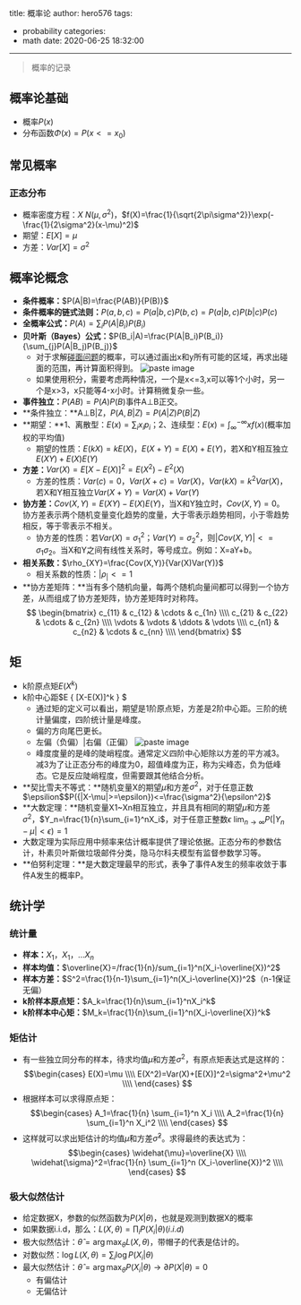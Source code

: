 title: 概率论
author: hero576
tags:
  - probability
categories:
  - math
date: 2020-06-25 18:32:00
---
> 概率的记录
<!--more-->

## 概率论基础
- 概率$P(x)$
- 分布函数$\Phi(x)=P(x<=x_0)$
## 常见概率
### 正态分布

- 概率密度方程：$X~N(\mu,\sigma^2)$，$f(X)=\frac{1}{\sqrt{2\pi\sigma^2}}\exp(-\frac{1}{2\sigma^2}(x-\mu)^2)$
- 期望：$E[X]=\mu$
- 方差：$Var[X]=\sigma^2$

## 概率论概念
- **条件概率：**$P(A|B)=\frac{P(AB)}{P(B)}$  
- **条件概率的链式法则：**$P(a,b,c)=P(a|b,c)P(b,c)=P(a|b,c)P(b|c)P(c)$  
- **全概率公式：**$P(A)=\sum_{i} P(A|B_i)P(B_i)$  
- **贝叶斯（Bayes）公式：**$P(B_i|A)=\frac{P(A|B_i)P(B_i)}{\sum_{j}P(A|B_j)P(B_j)}$  
  - 对于求解[碰面问题](http://www.cnblogs.com/AndyJee/p/4714781.html)的概率，可以通过画出x和y所有可能的区域，再求出碰面的范围，再计算面积得到。
![paste image](http://p8cigu7up.bkt.clouddn.com/1526188781608ucrz546h.png?imageslim)
  - 如果使用积分，需要考虑两种情况，一个是x<=3,x可以等1个小时，另一个是x>3，x只能等4-x小时。计算稍微复杂一些。  
- **事件独立：**$P(AB)=P(A)P(B)$事件A⊥B正交。  
- **条件独立：**A⊥B|Z，$P(A,B|Z)=P(A|Z)P(B|Z)$  
- **期望：**1、离散型：$E(x)=\sum_{i}x_ip_i$；2、连续型：$E(x)=\int_\infty^{-\infty} xf(x)$(概率加权的平均值)  
  - 期望的性质：$E(kX)=kE(X)$，$E(X+Y)=E(X)+E(Y)$，若X和Y相互独立$E(XY)+E(X)E(Y)$  
- **方差：**$Var(X)=E{[X-E(X)]^2}=E(X^2)-E^2(X)$  
  - 方差的性质：$Var(c)=0$，$Var(X+c)=Var(X)$，$Var(kX)=k^2Var(X)$，若X和Y相互独立$Var(X+Y)=Var(X)+Var(Y)$  
- **协方差：**$Cov(X,Y)=E(XY)-E(X)E(Y)$，当X和Y独立时，$Cov(X,Y)=0$。协方差表示两个随机变量变化趋势的度量，大于零表示趋势相同，小于零趋势相反，等于零表示不相关。  
  - 协方差的性质：若$Var(X)=\sigma_1^2$；$Var(Y)=\sigma_2^2$，则$|Cov(X,Y)| <=\sigma_1\sigma_2$。当X和Y之间有线性关系时，等号成立。例如：X=aY+b。
- **相关系数：**$\rho_{XY}=\frac{Cov(X,Y)}{Var(X)Var(Y)}$
  - 相关系数的性质：$|\rho_|<=1$
- **协方差矩阵：**当有多个随机向量，每两个随机向量间都可以得到一个协方差，从而组成了协方差矩阵，协方差矩阵时对称阵。$$
\begin{bmatrix}
c_{11} & c_{12} & \cdots & c_{1n} \\\\
c_{21} & c_{22} & \cdots & c_{2n} \\\\ 
\vdots & \vdots & \ddots  & \vdots \\\\  
c_{n1} & c_{n2} & \cdots & c_{nn} \\\\
\end{bmatrix}
$$
## 矩
- k阶原点矩$E(X^k)$  
- k阶中心距$E \{ [X-E(X)]^k \} $  
  - 通过矩的定义可以看出，期望是1阶原点矩，方差是2阶中心距。三阶的统计量偏度，四阶统计量是峰度。  
  - 偏的方向尾巴更长。
  - 左偏（负偏）|右偏（正偏）
![paste image](http://p8cigu7up.bkt.clouddn.com/1526195691472ao96bwj9.png?imageslim)
  - 峰度度量的是峰的陡峭程度。通常定义四阶中心矩除以方差的平方减3。减3为了让正态分布的峰度为0，超值峰度为正，称为尖峰态，负为低峰态。它是反应陡峭程度，但需要跟其他结合分析。
- **契比雪夫不等式：**随机变量X的期望$\mu$和方差$\sigma^2$，对于任意正数$\epsilion$$P({|X-\mu|>=\epsilon})<=\frac{\sigma^2}{\epsilon^2}$
- **大数定理：**随机变量X1~Xn相互独立，并且具有相同的期望$\mu$和方差$\sigma^2$，$Y_n=\frac{1}{n}\sum_{i=1}^nX_i$，对于任意正整数$\epsilon$
$\lim_{n\to\infty}P({|Y_n-\mu|<\epsilon})=1$
- 大数定理为实际应用中频率来估计概率提供了理论依据。正态分布的参数估计，朴素贝叶斯做垃圾邮件分类，隐马尔科夫模型有监督参数学习等。
- **伯努利定理：**是大数定理最早的形式，表争了事件A发生的频率收敛于事件A发生的概率P。

## 统计学

### 统计量

- **样本：**$X_1，X_1，…X_n$  
- **样本均值：**$\overline{X}=/frac{1}{n}/sum_{i=1}^n(X_i-\overline{X})^2$  
- **样本方差：**$S^2=\frac{1}{n-1}\sum_{i=1}^n(X_i-\overline{X})^2$（n-1保证无偏）  
- **k阶样本原点矩：**$A_k=\frac{1}{n}\sum_{i=1}^nX_i^k$  
- **k阶样本中心矩：**$M_k=\frac{1}{n}\sum_{i=1}^n(X_i-\overline{X})^k$

### 矩估计
- 有一些独立同分布的样本，待求均值$\mu$和方差$\sigma^2$，有原点矩表达式是这样的：
$$\begin{cases}
E(X)=\mu \\\\
E(X^2)=Var(X)+[E(X)]^2=\sigma^2+\mu^2 \\\\ 
\end{cases}
$$
- 根据样本可以求得原点矩：
$$\begin{cases}
A_1=\frac{1}{n} \sum_{i=1}^n X_i \\\\
A_2=\frac{1}{n} \sum_{i=1}^n X_i^2 \\\\ 
\end{cases}
$$
- 这样就可以求出矩估计的均值$\widehat{\mu}$和方差$\widehat{\sigma}^2$。求得最终的表达式为：
$$\begin{cases}
\widehat{\mu}=\overline{X} \\\\
\widehat{\sigma}^2=\frac{1}{n} \sum_{i=1}^n (X_i-\overline{X})^2 \\\\ 
\end{cases}
$$

### 极大似然估计
- 给定数据X，参数的似然函数为$P(X|\theta)$，也就是观测到数据X的概率
- 如果数据i.i.d，那么：$L(X,\theta)= {\prod_{i}P(X_i|\theta)} (i.i.d)$
- 极大似然估计：$\hat\theta = \arg\max_\theta L(X,\theta)$，带帽子的代表是估计的。
- 对数似然：$\log{L(X,\theta)}=\sum_i\log{P(X_i|\theta)}$
- 最大似然估计：$\hat\theta=\arg\max_\theta P(X_i|\theta)\to \partial P(X|\theta)=0$
  - 有偏估计
  - 无偏估计










